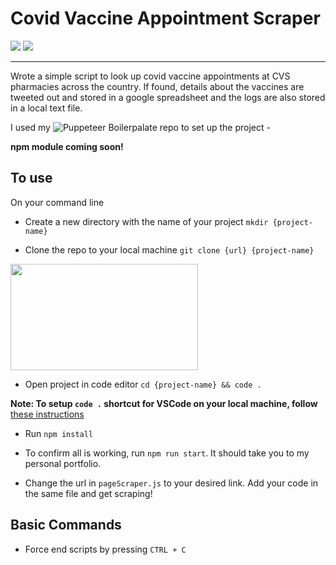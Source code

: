 # Covid Vaccine Appointment Scraper
![](https://img.shields.io/github/license/hellosurbhi/puppeteer-boilerplate) 
![](https://img.shields.io/twitter/url?url=https%3A%2F%2Fgithub.com%2Fhellosurbhi%2Fpuppeteer-boilerplate)
<hr />

Wrote a simple script to look up covid vaccine appointments at CVS pharmacies across the country.
If found, details about the vaccines are tweeted out and stored in a google spreadsheet and the logs are also stored in a local text file. 

I used my ![Puppeteer Boilerpalate repo](hellosurbhi/puppeteer-boilerplate) to set up the project - 

**npm module coming soon!**

## To use

On your command line

* Create a new directory with the name of your project ``mkdir {project-name}``

* Clone the repo to your local machine ``git clone {url} {project-name} ``

<img src="https://github.com/hellosurbhi/puppeteer-starter-code/blob/master/clone-link-image.png" width="300" height="170">

* Open project in code editor ``cd {project-name} && code . ``

**Note: To setup ``code .`` shortcut for VSCode on your local machine, follow** [these instructions](https://code.visualstudio.com/docs/setup/mac)

* Run ``npm install``

* To confirm all is working, run ``npm run start``. It should take you to my personal portfolio.

* Change the url in ``pageScraper.js`` to your desired link. Add your code in the same file and get scraping!

## Basic Commands 

* Force end scripts by pressing ``CTRL + C``
